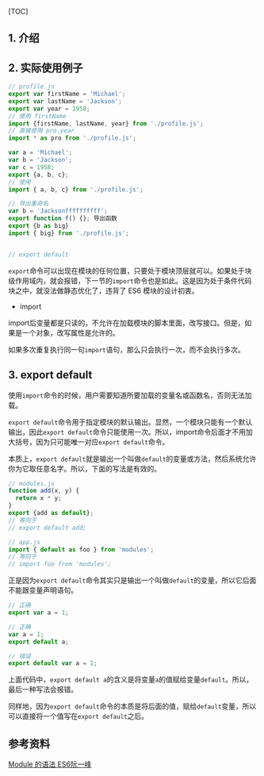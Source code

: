 [TOC]

## 1. 介绍



## 2. 实际使用例子



```javascript
// profile.js
export var firstName = 'Michael';
export var lastName = 'Jackson';
export var year = 1958;
// 使用 firstName
import {firstName, lastName, year} from './profile.js';
// 直接使用 pro.year 
import * as pro from './profile.js';

var a = 'Michael';
var b = 'Jackson';
var c = 1958;
export {a, b, c};
// 使用
import { a, b, c} from './profile.js';

// 导出重命名
var b = 'Jacksonffffffffff';
export function f() {};	导出函数
export {b as big}
import { big} from './profile.js';


// export default

```

`export`命令可以出现在模块的任何位置，只要处于模块顶层就可以。如果处于块级作用域内，就会报错，下一节的`import`命令也是如此。这是因为处于条件代码块之中，就没法做静态优化了，违背了 ES6 模块的设计初衷。



- import

import后变量都是只读的，不允许在加载模块的脚本里面，改写接口。但是，如果是一个对象，改写属性是允许的。

如果多次重复执行同一句`import`语句，那么只会执行一次，而不会执行多次。



## 3. export default

使用`import`命令的时候，用户需要知道所要加载的变量名或函数名，否则无法加载。

`export default`命令用于指定模块的默认输出。显然，一个模块只能有一个默认输出，因此`export default`命令只能使用一次。所以，import命令后面才不用加大括号，因为只可能唯一对应`export default`命令。

本质上，`export default`就是输出一个叫做`default`的变量或方法，然后系统允许你为它取任意名字。所以，下面的写法是有效的。

```javascript
// modules.js
function add(x, y) {
  return x * y;
}
export {add as default};
// 等同于
// export default add;

// app.js
import { default as foo } from 'modules';
// 等同于
// import foo from 'modules';
```

正是因为`export default`命令其实只是输出一个叫做`default`的变量，所以它后面不能跟变量声明语句。

```javascript
// 正确
export var a = 1;

// 正确
var a = 1;
export default a;

// 错误
export default var a = 1;
```

上面代码中，`export default a`的含义是将变量`a`的值赋给变量`default`。所以，最后一种写法会报错。

同样地，因为`export default`命令的本质是将后面的值，赋给`default`变量，所以可以直接将一个值写在`export default`之后。





## 参考资料

[Module 的语法 ES6阮一峰](http://es6.ruanyifeng.com/#docs/module)

